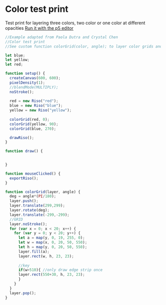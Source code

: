 # Color test print

Test print for layering three colors, two color or one color at different opacities
[Run it with the p5 editor](https://editor.p5js.org/brain/sketches/rCdUW72sC)

```javascript
//Example adapted from Paola Dutra and Crystal Chen
//Color test print
//See custom function colorGrid(color, angle); to layer color grids and test color combinations

let blue;
let yellow;
let red;

function setup() {
  createCanvas(600, 600);
  pixelDensity(1);
  //blendMode(MULTIPLY);
  noStroke();
  
  red = new Riso("red");
  blue = new Riso("blue");
  yellow = new Riso("yellow");
  
  colorGrid(red, 0);
  colorGrid(yellow, 90);
  colorGrid(blue, 270);

  drawRiso();
}

function draw() {
  

}

function mouseClicked() {
  exportRiso();
}

function colorGrid(layer, angle) {
  deg = angle*(PI/180);
  layer.push();
  layer.translate(299,299);
  layer.rotate(deg);
  layer.translate(-299,-299);
  //GRID
  layer.noStroke();
  for (var x = 0; x < 20; x++) {
    for (var y = 0; y < 20; y++) {
      let a = map(y, 0, 19, 255, 0);
      let w = map(x, 0, 20, 50, 550);
      let h = map(y, 0, 20, 50, 550);
      layer.fill(a);
      layer.rect(w, h, 23, 23);
 
      //key
      if(w>510){ //only draw edge strip once 
      layer.rect(550+30, h, 23, 23);
      }
    }
  }
  layer.pop();
}
    
    
  
```
